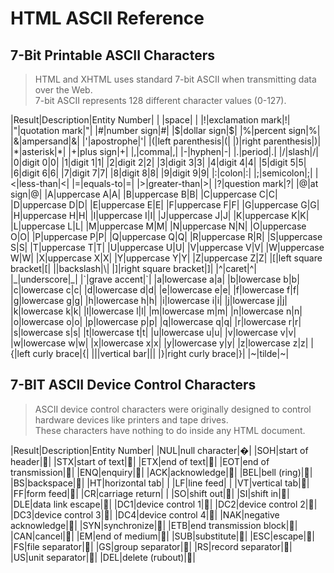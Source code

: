 # HTML ASCII Reference  
  
## 7-Bit Printable ASCII Characters  
  
> HTML and XHTML uses standard 7-bit ASCII when transmitting data over the Web.   
> 7-bit ASCII represents 128 different character values (0-127).  
  
|Result|Description|Entity Number|
| |space|&#32;|
|!|exclamation mark|&#33;|
|"|quotation mark|&#34;|
|#|number sign|&#35;|
|$|dollar sign|&#36;|
|%|percent sign|&#37;|
|&|ampersand|&#38;|
|'|apostrophe|&#39;|
|(|left parenthesis|&#40;|
|)|right parenthesis|&#41;|
|*|asterisk|&#42;|
|+|plus sign|&#43;|
|,|comma|&#44;|
|-|hyphen|&#45;|
|.|period|&#46;|
|/|slash|&#47;|
|0|digit 0|&#48;|
|1|digit 1|&#49;|
|2|digit 2|&#50;|
|3|digit 3|&#51;|
|4|digit 4|&#52;|
|5|digit 5|&#53;|
|6|digit 6|&#54;|
|7|digit 7|&#55;|
|8|digit 8|&#56;|
|9|digit 9|&#57;|
|:|colon|&#58;|
|;|semicolon|&#59;|
|<|less-than|&#60;|
|=|equals-to|&#61;|
|>|greater-than|&#62;|
|?|question mark|&#63;|
|@|at sign|&#64;|
|A|uppercase A|&#65;|
|B|uppercase B|&#66;|
|C|uppercase C|&#67;|
|D|uppercase D|&#68;|
|E|uppercase E|&#69;|
|F|uppercase F|&#70;|
|G|uppercase G|&#71;|
|H|uppercase H|&#72;|
|I|uppercase I|&#73;|
|J|uppercase J|&#74;|
|K|uppercase K|&#75;|
|L|uppercase L|&#76;|
|M|uppercase M|&#77;|
|N|uppercase N|&#78;|
|O|uppercase O|&#79;|
|P|uppercase P|&#80;|
|Q|uppercase Q|&#81;|
|R|uppercase R|&#82;|
|S|uppercase S|&#83;|
|T|uppercase T|&#84;|
|U|uppercase U|&#85;|
|V|uppercase V|&#86;|
|W|uppercase W|&#87;|
|X|uppercase X|&#88;|
|Y|uppercase Y|&#89;|
|Z|uppercase Z|&#90;|
|[|left square bracket|&#91;|
|\|backslash|&#92;|
|]|right square bracket|&#93;|
|^|caret|&#94;|
|_|underscore|&#95;|
|`|grave accent|&#96;|
|a|lowercase a|&#97;|
|b|lowercase b|&#98;|
|c|lowercase c|&#99;|
|d|lowercase d|&#100;|
|e|lowercase e|&#101;|
|f|lowercase f|&#102;|
|g|lowercase g|&#103;|
|h|lowercase h|&#104;|
|i|lowercase i|&#105;|
|j|lowercase j|&#106;|
|k|lowercase k|&#107;|
|l|lowercase l|&#108;|
|m|lowercase m|&#109;|
|n|lowercase n|&#110;|
|o|lowercase o|&#111;|
|p|lowercase p|&#112;|
|q|lowercase q|&#113;|
|r|lowercase r|&#114;|
|s|lowercase s|&#115;|
|t|lowercase t|&#116;|
|u|lowercase u|&#117;|
|v|lowercase v|&#118;|
|w|lowercase w|&#119;|
|x|lowercase x|&#120;|
|y|lowercase y|&#121;|
|z|lowercase z|&#122;|
|{|left curly brace|&#123;|
|||vertical bar|&#124;|
|}|right curly brace|&#125;|
|~|tilde|&#126;|
  
## 7-BIT ASCII Device Control Characters  
  
> ASCII device control characters were originally designed to control hardware devices like printers and tape drives.   
> These characters have nothing to do inside any HTML document.  
  
|Result|Description|Entity Number|
|NUL|null character|&#00;|
|SOH|start of header|&#01;|
|STX|start of text|&#02;|
|ETX|end of text|&#03;|
|EOT|end of transmission|&#04;|
|ENQ|enquiry|&#05;|
|ACK|acknowledge|&#06;|
|BEL|bell (ring)|&#07;|
|BS|backspace|&#08;|
|HT|horizontal tab|&#09;|
|LF|line feed|&#10;|
|VT|vertical tab|&#11;|
|FF|form feed|&#12;|
|CR|carriage return|&#13;|
|SO|shift out|&#14;|
|SI|shift in|&#15;|
|DLE|data link escape|&#16;|
|DC1|device control 1|&#17;|
|DC2|device control 2|&#18;|
|DC3|device control 3|&#19;|
|DC4|device control 4|&#20;|
|NAK|negative acknowledge|&#21;|
|SYN|synchronize|&#22;|
|ETB|end transmission block|&#23;|
|CAN|cancel|&#24;|
|EM|end of medium|&#25;|
|SUB|substitute|&#26;|
|ESC|escape|&#27;|
|FS|file separator|&#28;|
|GS|group separator|&#29;|
|RS|record separator|&#30;|
|US|unit separator|&#31;|
|DEL|delete (rubout)|&#127;|
  
